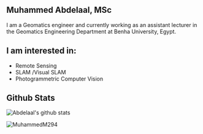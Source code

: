 ## Muhammed Abdelaal, MSc
I am a Geomatics engineer and currently working as an assistant lecturer in the Geomatics Engineering Department at Benha University, Egypt.


## I am interested in: 
- Remote Sensing
- SLAM /Visual SLAM
- Photogrammetric Computer Vision

## Github Stats

![Abdelaal's github stats](https://github-readme-stats-git-masterrstaa-rickstaa.vercel.app/api?username=MuhammedM294&show_icons=true&count_private=true&line_height=40&hide_border=true&theme=vue)
<p><img align="center" src="https://github-readme-streak-stats.herokuapp.com/?user=MuhammedM294&" alt="MuhammedM294" /></p>






